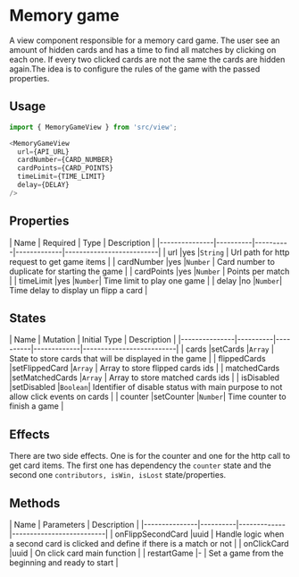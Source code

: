 # Memory game
A view component responsible for a memory card game. The user see an amount of hidden cards and has a time to find all matches by clicking on each one. If every two clicked cards are not the same the cards are hidden again.The idea is to configure the rules of the game with the passed properties.

## Usage
```javascript
import { MemoryGameView } from 'src/view';

<MemoryGameView
  url={API_URL}
  cardNumber={CARD_NUMBER}
  cardPoints={CARD_POINTS}
  timeLimit={TIME_LIMIT}
  delay={DELAY}
/>
```

## Properties
| Name          | Required | Type     | Description              |
|---------------|----------|----------|-------------|--------------------------|
| url         |yes        |`String`  | Url path for http request to get game items  |
| cardNumber  |yes        |`Number`   |  Card number to duplicate for starting the game         |
| cardPoints  |yes        |`Number`   |  Points per match       |
| timeLimit  |yes        |`Number`| Time limit to play one game             |
| delay  |no        |`Number`| Time delay to display un flipp a card            |

## States
| Name          | Mutation | Initial Type     | Description              |
|---------------|----------|----------|-------------|--------------------------|
| cards         |setCards   |`Array`  | State to store cards that will be displayed in the game  |
| flippedCards  |setFlippedCard     |`Array`   |  Array to store flipped cards ids        |
| matchedCards  |setMatchedCards   |`Array`   |  Array to store matched cards ids   |
| isDisabled  |setDisabled      |`Boolean`| Identifier of disable status with main purpose to not allow click events on cards          |
| counter  |setCounter        |`Number`| Time counter to finish a game            |

## Effects
There are two side effects. One is for the counter and one for the http call to get card items. The first one has dependency the `counter` state and the second one `contributors, isWin, isLost` state/properties.

## Methods

| Name          | Parameters | Description              |
|---------------|----------|-------------|--------------------------|
| onFlippSecondCard         |uuid    | Handle logic when a second card is clicked and define if there is a match or not  |
| onClickCard  |uuid        | On click card main function         |
| restartGame  |-        | Set a game from the beginning and ready to start     |  
